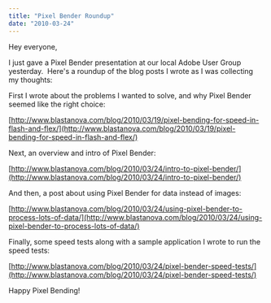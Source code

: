 ```yaml
---
title: "Pixel Bender Roundup"
date: "2010-03-24"
---
```


Hey everyone,

I just gave a Pixel Bender presentation at our local Adobe User Group yesterday.  Here's a roundup of the blog posts I wrote as I was collecting my thoughts:

First I wrote about the problems I wanted to solve, and why Pixel Bender seemed like the right choice:

[http://www.blastanova.com/blog/2010/03/19/pixel-bending-for-speed-in-flash-and-flex/](http://www.blastanova.com/blog/2010/03/19/pixel-bending-for-speed-in-flash-and-flex/)

Next, an overview and intro of Pixel Bender:

[http://www.blastanova.com/blog/2010/03/24/intro-to-pixel-bender/](http://www.blastanova.com/blog/2010/03/24/intro-to-pixel-bender/)

And then, a post about using Pixel Bender for data instead of images:

[http://www.blastanova.com/blog/2010/03/24/using-pixel-bender-to-process-lots-of-data/](http://www.blastanova.com/blog/2010/03/24/using-pixel-bender-to-process-lots-of-data/)

Finally, some speed tests along with a sample application I wrote to run the speed tests:

[http://www.blastanova.com/blog/2010/03/24/pixel-bender-speed-tests/](http://www.blastanova.com/blog/2010/03/24/pixel-bender-speed-tests/)

Happy Pixel Bending!
